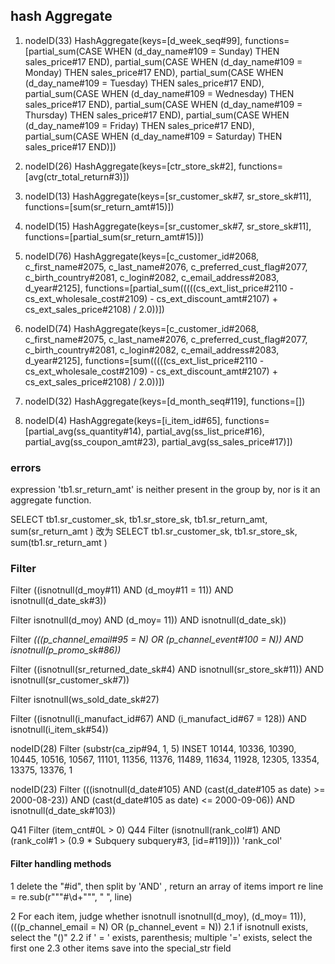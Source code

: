 ## hash Aggregate

1. nodeID(33) HashAggregate(keys=[d_week_seq#99], functions=[partial_sum(CASE WHEN (d_day_name#109 = Sunday) THEN sales_price#17 END), partial_sum(CASE WHEN (d_day_name#109 = Monday) THEN sales_price#17 END), partial_sum(CASE WHEN (d_day_name#109 = Tuesday) THEN sales_price#17 END), partial_sum(CASE WHEN (d_day_name#109 = Wednesday) THEN sales_price#17 END), partial_sum(CASE WHEN (d_day_name#109 = Thursday) THEN sales_price#17 END), partial_sum(CASE WHEN (d_day_name#109 = Friday) THEN sales_price#17 END), partial_sum(CASE WHEN (d_day_name#109 = Saturday) THEN sales_price#17 END)])

2. nodeID(26) HashAggregate(keys=[ctr_store_sk#2], functions=[avg(ctr_total_return#3)])

3. nodeID(13) HashAggregate(keys=[sr_customer_sk#7, sr_store_sk#11], functions=[sum(sr_return_amt#15)])

4. nodeID(15) HashAggregate(keys=[sr_customer_sk#7, sr_store_sk#11], functions=[partial_sum(sr_return_amt#15)])

5. nodeID(76) HashAggregate(keys=[c_customer_id#2068, c_first_name#2075, c_last_name#2076, c_preferred_cust_flag#2077, c_birth_country#2081, c_login#2082, c_email_address#2083, d_year#2125], functions=[partial_sum(((((cs_ext_list_price#2110 - cs_ext_wholesale_cost#2109) - cs_ext_discount_amt#2107) + cs_ext_sales_price#2108) / 2.0))])

6. nodeID(74) HashAggregate(keys=[c_customer_id#2068, c_first_name#2075, c_last_name#2076, c_preferred_cust_flag#2077, c_birth_country#2081, c_login#2082, c_email_address#2083, d_year#2125], functions=[sum(((((cs_ext_list_price#2110 - cs_ext_wholesale_cost#2109) - cs_ext_discount_amt#2107) + cs_ext_sales_price#2108) / 2.0))])

7. nodeID(32) HashAggregate(keys=[d_month_seq#119], functions=[])

8. nodeID(4) HashAggregate(keys=[i_item_id#65], functions=[partial_avg(ss_quantity#14), partial_avg(ss_list_price#16), partial_avg(ss_coupon_amt#23), partial_avg(ss_sales_price#17)])


### errors

expression 'tb1.sr_return_amt' is neither present in the group by, nor is it an aggregate function.

SELECT tb1.sr_customer_sk, tb1.sr_store_sk, tb1.sr_return_amt, sum(sr_return_amt )
 改为 SELECT tb1.sr_customer_sk, tb1.sr_store_sk,  sum(tb1.sr_return_amt )
 
 
 ### Filter 
Filter ((isnotnull(d_moy#11) AND (d_moy#11 = 11)) AND isnotnull(d_date_sk#3))
 
 Filter isnotnull(d_moy) AND (d_moy= 11)) AND isnotnull(d_date_sk))
 
 Filter _(((p_channel_email#95 = N) OR (p_channel_event#100 = N)) AND isnotnull(p_promo_sk#86))_
 
Filter ((isnotnull(sr_returned_date_sk#4) AND isnotnull(sr_store_sk#11)) AND isnotnull(sr_customer_sk#7))
 
 Filter isnotnull(ws_sold_date_sk#27)
 
Filter ((isnotnull(i_manufact_id#67) AND (i_manufact_id#67 = 128)) AND isnotnull(i_item_sk#54))
 
 
 nodeID(28) Filter (substr(ca_zip#94, 1, 5) INSET 10144, 10336, 10390, 10445, 10516, 10567, 11101, 11356, 11376, 11489, 11634, 11928, 12305, 13354, 13375, 13376, 1
 
 nodeID(23) Filter (((isnotnull(d_date#105) AND (cast(d_date#105 as date) >= 2000-08-23)) AND (cast(d_date#105 as date) <= 2000-09-06)) AND isnotnull(d_date_sk#103))
 
 Q41
 Filter (item_cnt#0L > 0) 
 Q44
 Filter (isnotnull(rank_col#1) AND (rank_col#1 > (0.9 * Subquery subquery#3, [id=#119])))
'rank_col'

 #### Filter handling methods
 1  delete the "#id", then split by 'AND' , return an array of items
    import re
    line = re.sub(r"""#\d+""", " ", line)

 2  For each item, judge whether isnotnull
    isnotnull(d_moy),  (d_moy= 11)), (((p_channel_email = N) OR (p_channel_event = N))
 2.1 if isnotnull exists, select the "()"
 2.2 if ' = ' exists, parenthesis; multiple '=' exists, select the first one
 2.3 other items save into the special_str field